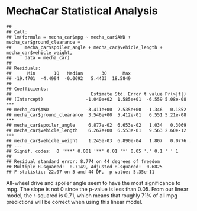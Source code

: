 MechaCar Statistical Analysis
================

    ## 
    ## Call:
    ## lm(formula = mecha_car$mpg ~ mecha_car$AWD + mecha_car$ground_clearance + 
    ##     mecha_car$spoiler_angle + mecha_car$vehicle_length + mecha_car$vehicle_weight, 
    ##     data = mecha_car)
    ## 
    ## Residuals:
    ##      Min       1Q   Median       3Q      Max 
    ## -19.4701  -4.4994  -0.0692   5.4433  18.5849 
    ## 
    ## Coefficients:
    ##                              Estimate Std. Error t value Pr(>|t|)    
    ## (Intercept)                -1.040e+02  1.585e+01  -6.559 5.08e-08 ***
    ## mecha_car$AWD              -3.411e+00  2.535e+00  -1.346   0.1852    
    ## mecha_car$ground_clearance  3.546e+00  5.412e-01   6.551 5.21e-08 ***
    ## mecha_car$spoiler_angle     6.877e-02  6.653e-02   1.034   0.3069    
    ## mecha_car$vehicle_length    6.267e+00  6.553e-01   9.563 2.60e-12 ***
    ## mecha_car$vehicle_weight    1.245e-03  6.890e-04   1.807   0.0776 .  
    ## ---
    ## Signif. codes:  0 '***' 0.001 '**' 0.01 '*' 0.05 '.' 0.1 ' ' 1
    ## 
    ## Residual standard error: 8.774 on 44 degrees of freedom
    ## Multiple R-squared:  0.7149, Adjusted R-squared:  0.6825 
    ## F-statistic: 22.07 on 5 and 44 DF,  p-value: 5.35e-11

All-wheel drive and spoiler angle seem to have the most significance to
mpg. The slope is not 0 since the p-value is less than 0.05. From our
linear model, the r-squared is 0.71, which means that roughly 71% of all
mpg predictions will be correct when using this linear model.
